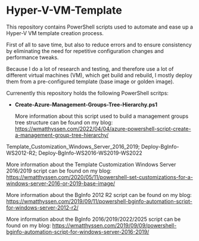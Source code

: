 # Hyper-V-VM-Template

This repository contains PowerShell scripts used to automate and ease up a Hyper-V VM template creation process. 

First of all to save time, but also to reduce errors and to ensure consistency by eliminating the need for repetitive configuration changes and performance tweaks.

Because I do a lot of research and testing, and therefore use a lot of different virtual machines (VM), which get build and rebuild, I mostly deploy them from a pre-configured template (base image or golden image).

Currenently this repository holds the following PowerShell scritps:

- **Create-Azure-Management-Groups-Tree-Hierarchy.ps1**

  More information about this script used to build a management groups tree structure can be found on my blog: https://wmatthyssen.com/2022/04/04/azure-powershell-script-create-a-management-group-tree-hierarchy/

Template_Customization_Windows_Server_2016_2019; Deploy-BgInfo-WS2012-R2; Deploy-BgInfo-WS2016-WS2019-WS2022

More information about the Template Customization Windows Server 2016/2019 script can be found on my blog: https://wmatthyssen.com/2020/05/11/powershell-set-customizations-for-a-windows-server-2016-or-2019-base-image/

More information about the BgInfo 2012 R2 script can be found on my blog: https://wmatthyssen.com/2019/09/11/powershell-bginfo-automation-script-for-windows-server-2012-r2/

More information about the BgInfo 2016/2019/2022/2025 script can be found on my blog: https://wmatthyssen.com/2019/09/09/powershell-bginfo-automation-script-for-windows-server-2016-2019/

